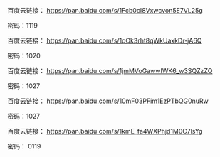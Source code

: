 
 百度云链接： https://pan.baidu.com/s/1Fcb0cI8Vxwcvon5E7VL25g

密码：1119

百度云链接： https://pan.baidu.com/s/1oOk3rht8qWkUaxkDr-jA6Q

密码：1020

 百度云链接： https://pan.baidu.com/s/1jmMVoGawwIWK6_w3SQZzZQ
 
密码：1027

 百度云链接： https://pan.baidu.com/s/10mF03PFim1EzPTbQG0nuRw

密码：1027

百度云链接： https://pan.baidu.com/s/1kmE_fa4WXPhjd1M0C7lsYg

密码： 0119
